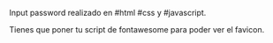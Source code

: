 Input password realizado en #html #css y #javascript.

Tienes que poner tu script de fontawesome para poder ver el favicon.